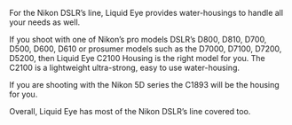 For the Nikon DSLR’s line, Liquid Eye provides water-housings to handle all your needs as well.

If you shoot with one of Nikon’s pro models DSLR’s D800, D810, D700, D500, D600, D610 or prosumer models such as the D7000, D7100, D7200, D5200, then Liquid Eye C2100 Housing is the right model for you. The C2100 is a lightweight ultra-strong, easy to use water-housing.

If you are shooting with the Nikon 5D series the C1893 will be the housing for you.

Overall, Liquid Eye has most of the Nikon DSLR’s line covered too.
